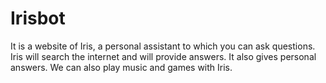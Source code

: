 # Irisbot
It is a website of Iris, a personal assistant to which you can ask questions. Iris will search the internet and will provide answers. It also gives personal answers. We can also play music and games with Iris.
